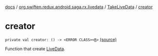 [docs](../../index.md) / [org.swiften.redux.android.saga.rx.livedata](../index.md) / [TakeLiveData](index.md) / [creator](./creator.md)

# creator

`private val creator: () -> <ERROR CLASS><`[`R`](index.md#R)`>` [(source)](https://github.com/protoman92/KotlinRedux/tree/master/android\android-livedata-saga\src\main\java/org/swiften/redux/android/saga/rx/livedata/TakeLiveData.kt#L27)

Function that create [LiveData](#).

